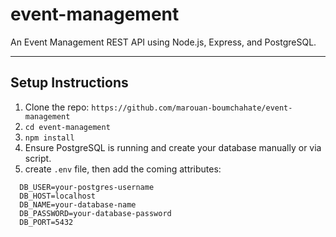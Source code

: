 # event-management
An Event Management REST API using Node.js, Express, and  PostgreSQL.

---
 
## Setup Instructions
1. Clone the repo: ```https://github.com/marouan-boumchahate/event-management```
2. ```cd event-management```
3. ```npm install```
4. Ensure PostgreSQL is running and create your database manually or via script.
5. create ```.env``` file, then add the coming attributes:
```
  DB_USER=your-postgres-username
  DB_HOST=localhost
  DB_NAME=your-database-name
  DB_PASSWORD=your-database-password
  DB_PORT=5432
```
